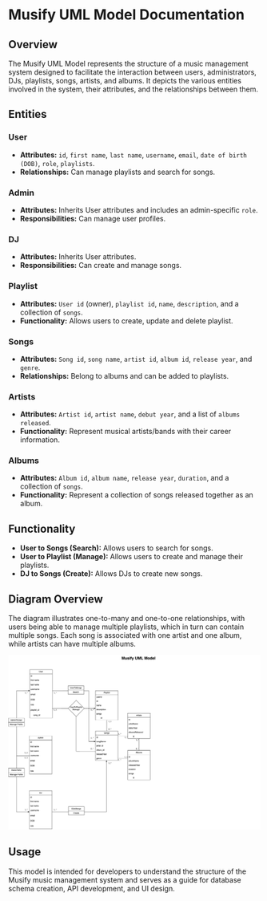 # Musify UML Model Documentation

## Overview
The Musify UML Model represents the structure of a music management system designed to facilitate the interaction between users, administrators, DJs, playlists, songs, artists, and albums. It depicts the various entities involved in the system, their attributes, and the relationships between them.

## Entities

### User
- **Attributes:** `id`, `first name`, `last name`, `username`, `email`, `date of birth (DOB)`, `role`, `playlists`.
- **Relationships:** Can manage playlists and search for songs.

### Admin
- **Attributes:** Inherits User attributes and includes an admin-specific `role`.
- **Responsibilities:** Can manage user profiles.

### DJ
- **Attributes:** Inherits User attributes.
- **Responsibilities:** Can create and manage songs.

### Playlist
- **Attributes:** `User id` (owner), `playlist id`, `name`, `description`, and a collection of `songs`.
- **Functionality:** Allows users to create, update and delete playlist.

### Songs
- **Attributes:** `Song id`, `song name`, `artist id`, `album id`, `release year`, and `genre`.
- **Relationships:** Belong to albums and can be added to playlists.

### Artists
- **Attributes:** `Artist id`, `artist name`, `debut year`, and a list of `albums released`.
- **Functionality:** Represent musical artists/bands with their career information.

### Albums
- **Attributes:** `Album id`, `album name`, `release year`, `duration`, and a collection of `songs`.
- **Functionality:** Represent a collection of songs released together as an album.

## Functionality
- **User to Songs (Search):** Allows users to search for songs.
- **User to Playlist (Manage):** Allows users to create and manage their playlists.
- **DJ to Songs (Create):** Allows DJs to create new songs.

## Diagram Overview
The diagram illustrates one-to-many and one-to-one relationships, with users being able to manage multiple playlists, which in turn can contain multiple songs. Each song is associated with one artist and one album, while artists can have multiple albums.

![Musify uml model](/UML%20model.png) 

## Usage
This model is intended for developers to understand the structure of the Musify music management system and serves as a guide for database schema creation, API development, and UI design.


